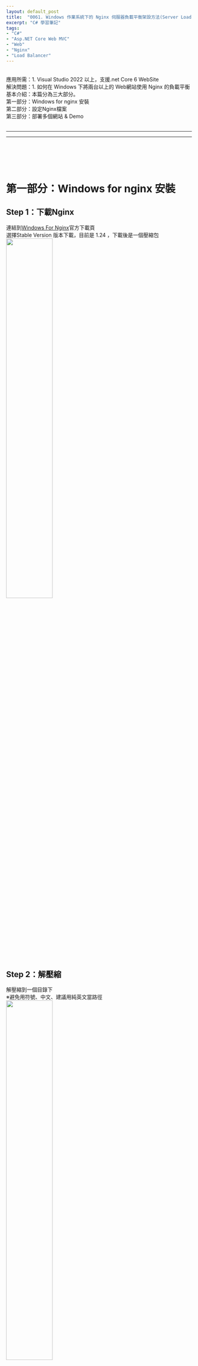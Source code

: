 ```yaml
---
layout: default_post
title:  "0061. Windows 作業系統下的 Nginx 伺服器負載平衡架設方法(Server Load Balancer, SLB)"
excerpt: "C# 學習筆記"
tags: 
- "C#"
- "Asp.NET Core Web MVC"
- "Web"
- "Nginx"
- "Load Balancer"
---
```

<div class="summary">
<br/>應用所需：1. Visual Studio 2022 以上，支援.net Core 6 WebSite
<br/>解決問題：1. 如何在 Windows 下將兩台以上的 Web網站使用 Nginx 的負載平衡
<br/>基本介紹：本篇分為三大部分。
<br/>第一部分：Windows for nginx 安裝
<br/>第二部分：設定Nginx檔案
<br/>第三部分：部署多個網站 & Demo

</div>

<div class="title">
    <br/><hr class="titleinner">
	<span></span>
	<hr class="titleinner"><br/>
</div>

<br/><br/>
<h1>第一部分：Windows for nginx 安裝</h1>

<h2>Step 1：下載Nginx</h2>
連結到<a href="https://nginx.org/en/download.html">Windows For Nginx</a>官方下載頁
<br/>選擇Stable Version 版本下載，目前是 1.24 ，下載後是一個壓縮包
<br/> <img src="/assets/image/LearnNote/2024_01_14/001.png" width="50%" height="50%" />
<br/>

<h2>Step 2：解壓縮</h2>
解壓縮到一個目錄下
<br/>※避免用符號、中文、建議用純英文當路徑
<br/> <img src="/assets/image/LearnNote/2024_01_14/002.png" width="50%" height="50%" />
<br/>

<h2>Step 3：命令提示字元-執行</h2>
開啟命令提式字元，輸入以下，即可執行

``` bat
nginx 
```

<br/> <img src="/assets/image/LearnNote/2024_01_14/003.png" width="50%" height="50%" />
<br/>

<h2>Step 4：確認啟動Nginx</h2>
開啟瀏覽器 -> 輸入以下 Url -> 可以看到nginx 已經啟動了 

``` markdown
http://localhost:80
```
<br/> 如果沒有啟動，先確認IIS 是否有80 Port重複了
<br/> <img src="/assets/image/LearnNote/2024_01_14/004.png" width="50%" height="50%" />
<br/>

<h2>Step 5：常駐程式</h2>
打開工作管理員，可以發現 Windows 版本的 Nginx在執行時就會常駐
<br/> <img src="/assets/image/LearnNote/2024_01_14/005.png" width="50%" height="50%" />
<br/>



<br/><br/>
<h1>第二部分：設定Nginx檔案</h1>

<h2>Step 1：打開設定檔案</h2>
到 nginx 的目錄下，開啟 nginx.conf 檔案。
<br/> <img src="/assets/image/LearnNote/2024_01_14/006.png" width="50%" height="50%" />
<br/>

<h2>Step 2：設定伺服器</h2>
我們架設雙伺服器，6001 與 6002 ，入口統一都是 6055

``` markdown
    # 負載平衡導向到的伺服器
	upstream backend {
        server localhost:6001;
        server localhost:6002;
    }

    # 主要開出的端口，統一由此進入
    server {
        listen 6055;

        location / {
            proxy_pass http://backend;

            proxy_http_version 1.1;
            proxy_set_header Upgrade $http_upgrade;
            proxy_set_header Connection 'upgrade';
            proxy_set_header Host $host;
            proxy_cache_bypass $http_upgrade;
        }
    }

```

<br/> <img src="/assets/image/LearnNote/2024_01_14/007.png" width="50%" height="50%" />
<br/>


<br/><br/>
<h1>第三部分：部署多個網站 & Demo</h1>

<h2>Step 1：網站Port 6001 - 部署設定</h2>
我們部署了預設的 Asp.net Core MVC WebSite的網站，並且放在 web1 資料夾下
<br/>然後在 json設定檔案設定為 `主機A` 當辨識用
<br/> <img src="/assets/image/LearnNote/2024_01_14/008.png" width="50%" height="50%" />
<br/>

<h2>Step 2：網站Port 6001 - 啟動</h2>
打開命令提示字元 -> 輸入以下 -> 啟動網站

```
dotnet TestWebSite.dll --urls=http://localhost:6001
```

<br/>Web1 使用的 Port:6001 
<br/> <img src="/assets/image/LearnNote/2024_01_14/009.png" width="50%" height="50%" />
<br/>

<h2>Step 3：網站Port 6002 - 部署設定</h2>
接著部署 web2 ，將檔案放在資料夾下
<br/>json設定檔案設定為 `主機B` 當辨識用
<br/> <img src="/assets/image/LearnNote/2024_01_14/010.png" width="50%" height="50%" />
<br/>

<h2>Step 4：網站Port 6002 - 啟動</h2>
打開命令提示字元 -> 輸入以下 -> 啟動網站

```
dotnet TestWebSite.dll --urls=http://localhost:6002
```

<br/>Web2 使用的 Port:6002
<br/>可以看到 web1、web2 同時啟動
<br/> <img src="/assets/image/LearnNote/2024_01_14/011.png" width="50%" height="50%" />
<br/>


<h2>Step 5：打開Nginx</h2>
先打開工作管理員 -> 關閉舊的 nginx.exe -> 然後再次執行 nginx
<br/> <img src="/assets/image/LearnNote/2024_01_14/003.png" width="50%" height="50%" />
<br/>

<h2>Step 6：負載平衡 - 打開瀏覽器測試</h2>
打開任意瀏覽器，輸入以下 Url ，走向到負載平衡的主頁 

```
http://localhost:6055
```

<br/>可以看到成功連結到網站
<br/> <img src="/assets/image/LearnNote/2024_01_14/012.png" width="50%" height="50%" />
<br/>

<h2>Step 7：負載平衡 - 確認成功</h2>
在此網頁上，瘋狂的按F5 (重新整理網站)

```
http://localhost:6055
```

<br/>可以發現每次都會讓 Nginx 的負載平衡分流到 web1(6001) 或 web2(6002)。完成 Nginx 負載平衡。
<br/> <img src="/assets/image/LearnNote/2024_01_14/013.png" width="50%" height="50%" />
<br/>
